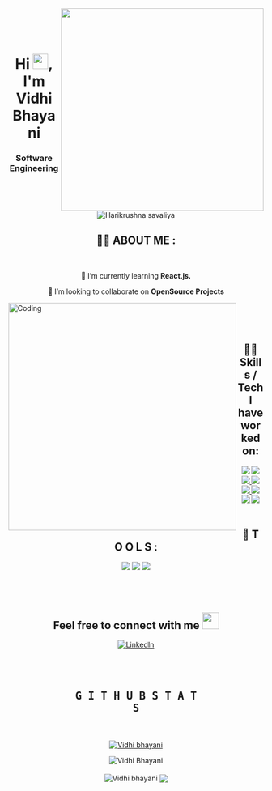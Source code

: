 <div align="center">
 <img align="right" src="https://user-images.githubusercontent.com/62502140/118968813-ffe83c00-b989-11eb-8bcd-45f41037092b.png"  height="400"  />
 <br/>
 <br/>
 <br/>

 <h1>Hi <img src="https://raw.githubusercontent.com/MartinHeinz/MartinHeinz/master/wave.gif" width="30px" height="30px">, I'm Vidhi Bhayani</h1>

<h3>Software Engineering</h3>

 <p> <img src="https://komarev.com/ghpvc/?username=vidhi-bhayani&label=Profile%20views&color=0e75b6&style=flat"   alt="Harikrushna savaliya" /></p>
</div>


## <div align="center"> 🙋‍♂️ ABOUT ME : </div>

 <br/>

<div align="center">
 
 🌱 I’m currently learning **React.js.**

 👯 I’m looking to collaborate on **OpenSource Projects**

</div>
 <img align="left" alt="Coding" width="450" src="http://octodex.github.com/images/daftpunktocat-guy.gif">
<br/><br/>

<br/>

## <div align="center"> 👨‍💻 Skills / Tech I have worked on: </div>

<div align="center">
 <a href="https://icons8.com/icon/40670/c-programming" target="_blank"> <img src="https://img.icons8.com/color/48/000000/c-programming.png"/></a>
 <a href="https://developer.mozilla.org/en-US/docs/Web/JavaScript" target="_blank"> <img src="https://img.icons8.com/color/48/000000/javascript.png"/> </a> 
 <a href="https://www.w3.org/html/" target="_blank"> <img src="https://img.icons8.com/color/48/000000/html-5.png"/> </a> 
 <a href="https://www.w3schools.com/css/" target="_blank"> <img src="https://img.icons8.com/color/48/000000/css3.png"/> </a> 
 <a href="https://www.python.org" target="_blank"> <img src="https://img.icons8.com/color/48/000000/python.png"/> </a> 
 <a href="https://www.djangoproject.com/"><img src="https://img.icons8.com/windows/50/2ECC71/django.png"/></a>
 <a href="https://reactjs.org/" target="_blank"> <img src="https://img.icons8.com/external-tal-revivo-color-tal-revivo/48/000000/external-react-a-javascript-library-for-building-user-interfaces-logo-color-tal-revivo.png"/> </a>
 <a href="https://www.mysql.com/" target="_blank"> <img src="https://img.icons8.com/fluent/50/000000/mysql-logo.png"/> </a>
</div>

<br/>

## <div align="center">  🚀 T O O L  S : </div>
<div align="center">
 <a href="https://icons8.com/icon/9OGIyU8hrxW5/visual-studio-code-2019"><img src="https://img.icons8.com/color/48/000000/visual-studio-code-2019.png"/></a>
 <a href="https://icons8.com/icon/117121/pycharm"><img src="https://img.icons8.com/color/48/4a90e2/pycharm.png"/></a>
 <a href="https://icons8.com/icon/6RHskkZGRABM/sublime-text"><img src="https://img.icons8.com/fluency/48/4a90e2/sublime-text.png"/></a>
 
</div>  
<br/>
<br/>
<br/>

## <div align="center">  Feel free to connect with me  <img src="https://github.com/rajput2107/rajput2107/blob/master/Assets/Handshake.gif" height="33px" /></div>
<div align="center">
 <a href = "https://in.linkedin.com/in/vidhi-bhayani-501532215"><img src="https://img.shields.io/badge/LinkedIn-blue?&style=for-the-badge&logo=linkedin&logoColor=white" alt="LinkedIn"/></a>  
</div>  

     
 <br/>
 <br/>
 <br/>


<div align="center">
 
##    <pre align="center">G I T H U B  S T A T S</pre>
 
<br/>

 <a href="https://github.com/ryo-ma/github-profile-trophy"><img src="https://github-profile-trophy.vercel.app/?username=vidhi-bhayani" alt="Vidhi bhayani" /></a>

 <img align="center" src="https://github-readme-streak-stats.herokuapp.com/?user=Harikrushnasavaliya" alt="Vidhi Bhayani" />

</div>

 <br/>
 
<div align="center"> 

 <img align="center" src="https://github-readme-stats.vercel.app/api?username=vidhi-bhayani&show_icons=true&theme=tokyonight" alt="Vidhi bhayani" />

 <img align="center" src="https://github-readme-stats-eight-theta.vercel.app/api/top-langs/?username=vidhi-bhayani&layout=compact&langs_count=8&title_color=F58529"/>

</div>




